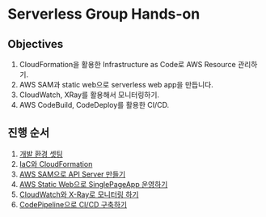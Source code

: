 # Serverless Group Hands-on

## Objectives

1. CloudFormation을 활용한 Infrastructure as Code로 AWS Resource 관리하기.
2. AWS SAM과 static web으로 serverless web app을 만듭니다.
3. CloudWatch, XRay를 활용해서 모니터링하기.
4. AWS CodeBuild, CodeDeploy를 활용한 CI/CD.

## 진행 순서

1. [개발 환경 셋팅](./cloud9)
2. [IaC와 CloudFormation](./IaC)
3. [AWS SAM으로 API Server 만들기](./web/backend)
4. [AWS Static Web으로 SinglePageApp 운영하기](./web/frontend)
5. [CloudWatch와 X-Ray로 모니터링 하기](./web/monitoring)
6. [CodePipeline으로 CI/CD 구축하기](./web/pipeline)